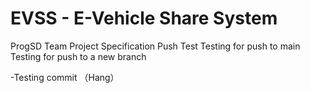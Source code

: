 # EVSS - E-Vehicle Share System
ProgSD Team Project Specification
Push Test
Testing for push to main
Testing for push to a new branch

-Testing commit （Hang）